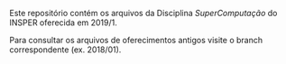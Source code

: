 Este repositório contém os arquivos da Disciplina *SuperComputação* do INSPER oferecida em 2019/1. 

Para consultar os arquivos de oferecimentos antigos visite o branch correspondente (ex. 2018/01).
